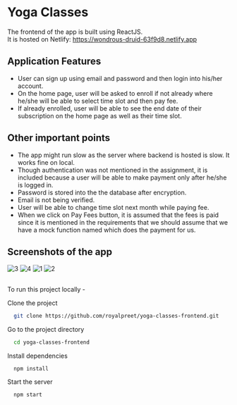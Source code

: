 
# Yoga Classes

The frontend of the app is built using ReactJS.<br>
It is hosted on Netlify: https://wondrous-druid-63f9d8.netlify.app


## Application Features

- User can sign up using email and password and then login into his/her account.
- On the home page, user will be asked to enroll if not already where he/she will be able to select time slot and then pay fee.
- If already enrolled, user will be able to see the end date of their subscription on the home page as well as their time slot.

## Other important points
- The app might run slow as the server where backend is hosted is slow. It works fine on local.
- Though authentication was not mentioned in the assignment, it is included because a user will be able to make payment only after he/she is logged in.
- Password is stored into the the database after encryption.
- Email is not being verified.
- User will be able to change time slot next month while paying fee.
- When we click on  Pay Fees button, it is assumed that the fees is paid since it is mentioned in the requirements that we should assume that we have a mock function named which does the payment for us.

## Screenshots of the app

![3](https://user-images.githubusercontent.com/54669961/207129059-d14ec9fd-cf8c-4ed2-9ccf-1c9d9399de45.PNG)
![4](https://user-images.githubusercontent.com/54669961/207129101-767aee17-3a0a-448f-9869-483489c97a86.PNG)
![1](https://user-images.githubusercontent.com/54669961/207129118-3bf5794f-7c81-417f-af9e-2894aaa9d357.PNG)
![2](https://user-images.githubusercontent.com/54669961/207129137-a43fbbc2-4f89-44ca-9935-0c03318aa904.PNG)

## 
To run this project locally -

Clone the project

```bash
  git clone https://github.com/royalpreet/yoga-classes-frontend.git
```

Go to the project directory

```bash
  cd yoga-classes-frontend
```

Install dependencies

```bash
  npm install
```

Start the server

```bash
  npm start
```

  
